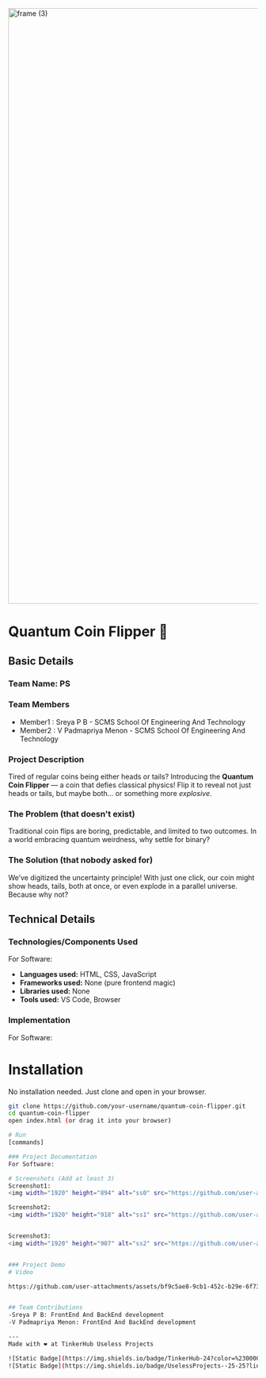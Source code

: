 <img width="3188" height="1202" alt="frame (3)" src="https://github.com/user-attachments/assets/517ad8e9-ad22-457d-9538-a9e62d137cd7" />


# Quantum Coin Flipper 🎯


## Basic Details
### Team Name: PS


### Team Members
- Member1 : Sreya P B - SCMS School Of Engineering And Technology
- Member2 : V Padmapriya Menon - SCMS School Of Engineering And Technology

### Project Description
Tired of regular coins being either heads or tails? Introducing the **Quantum Coin Flipper** — a coin that defies classical physics! Flip it to reveal not just heads or tails, but maybe both... or something more *explosive*.

### The Problem (that doesn't exist)
Traditional coin flips are boring, predictable, and limited to two outcomes. In a world embracing quantum weirdness, why settle for binary?


### The Solution (that nobody asked for)
We’ve digitized the uncertainty principle! With just one click, our coin might show heads, tails, both at once, or even explode in a parallel universe. Because why not?

## Technical Details
### Technologies/Components Used
For Software:
- **Languages used:** HTML, CSS, JavaScript  
- **Frameworks used:** None (pure frontend magic)  
- **Libraries used:** None  
- **Tools used:** VS Code, Browser


### Implementation
For Software:
# Installation
No installation needed. Just clone and open in your browser.  
```bash
git clone https://github.com/your-username/quantum-coin-flipper.git  
cd quantum-coin-flipper  
open index.html (or drag it into your browser)

# Run
[commands]

### Project Documentation
For Software:

# Screenshots (Add at least 3)
Screenshot1:
<img width="1920" height="894" alt="ss0" src="https://github.com/user-attachments/assets/ff058d1a-4dc0-415a-a397-a5b3fbf53fd6" />

Screenshot2:
<img width="1920" height="918" alt="ss1" src="https://github.com/user-attachments/assets/6f72501d-0b51-4bf3-a883-f8cdb64f43fd" />


Screenshot3:
<img width="1920" height="907" alt="ss2" src="https://github.com/user-attachments/assets/6b011f62-7aa3-482b-91ab-3a66fed6b2a0" />


### Project Demo
# Video

https://github.com/user-attachments/assets/bf9c5ae8-9cb1-452c-b29e-6f739817af5d


## Team Contributions
-Sreya P B: FrontEnd And BackEnd development
-V Padmapriya Menon: FrontEnd And BackEnd development

---
Made with ❤️ at TinkerHub Useless Projects 

![Static Badge](https://img.shields.io/badge/TinkerHub-24?color=%23000000&link=https%3A%2F%2Fwww.tinkerhub.org%2F)
![Static Badge](https://img.shields.io/badge/UselessProjects--25-25?link=https%3A%2F%2Fwww.tinkerhub.org%2Fevents%2FQ2Q1TQKX6Q%2FUseless%2520Projects)



